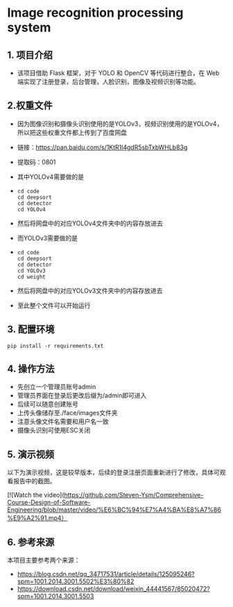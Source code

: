 # Image recognition processing system

## 1. 项目介绍

- 该项目借助 Flask 框架，对于 YOLO 和 OpenCV 等代码进行整合，在 Web 端实现了注册登录，后台管理，人脸识别，图像及视频识别等功能。

## 2.权重文件

- 因为图像识别和摄像头识别使用的是YOLOv3，视频识别使用的是YOLOv4，所以把这些权重文件都上传到了百度网盘

- 链接：https://pan.baidu.com/s/1KtR1l4gdR5sbTxbWHLb83g 

- 提取码：0801 

- 其中YOLOv4需要做的是

- ```
  cd code
  cd deepsort
  cd detector
  cd YOLOv4
  ```
  
- 然后将网盘中的对应YOLOv4文件夹中的内容存放进去

- 而YOLOv3需要做的是

- ```
  cd code
  cd deepsort
  cd detector
  cd YOLOv3
  cd weight
  ```
  
- 然后将网盘中的对应YOLOv3文件夹中的内容存放进去
- 至此整个文件可以开始运行

## 3. 配置环境

```
pip install -r requirements.txt
```

## 4. 操作方法

- 先创立一个管理员账号admin
- 管理员界面在登录后更改后缀为/admin即可进入
- 后续可以随意创建账号
- 上传头像储存至./face/images文件夹
- 注意头像文件名需要和用户名一致
- 摄像头识别可使用ESC关闭

## 5. 演示视频

以下为演示视频，这是较早版本，后续的登录注册页面重新进行了修改，具体可观看报告中的截图。

[![Watch the video](https://github.com/Steven-Ysm/Comprehensive-Course-Design-of-Software-Engineering/blob/master/video/%E6%BC%94%E7%A4%BA%E8%A7%86%E9%A2%91.mp4）


## 6. 参考来源

本项目主要参考两个来源：

+ <https://blog.csdn.net/qq_34717531/article/details/125095246?spm=1001.2014.3001.5502%E3%80%82>
+ <https://download.csdn.net/download/weixin_44441567/85020472?spm=1001.2014.3001.5503>

